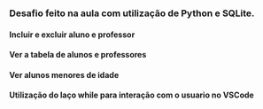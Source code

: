 ### Desafio feito na aula com utilização de Python e SQLite. 
#### Incluir e excluir aluno e professor
#### Ver a tabela de alunos e professores
#### Ver alunos menores de idade
#### Utilização do laço while para interação com o usuario no VSCode

